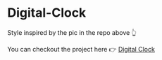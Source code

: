 # Digital-Clock

Style inspired by the pic in the repo above 👆

You can checkout the project here 👉 [Digital Clock](https://digital-clk.glitch.me/)
